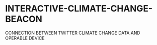 # INTERACTIVE-CLIMATE-CHANGE-BEACON
CONNECTION BETWEEN TWITTER CLIMATE CHANGE DATA AND OPERABLE DEVICE
